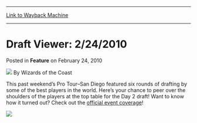 
---
[Link to Wayback Machine](https://web.archive.org/web/20220121205513/https://magic.wizards.com/en/articles/archive/feature/draft-viewer-2242010-2010-02-24)

[_metadata_:author]:- "Wizards of the Coast"
[_metadata_:description]:- "This past weekend’s Pro Tour–San Diego featured six rounds of drafting by some of the best players in the world. Here’s your chance to peer over the shoulders of the players at the top table for the Day 2 draft! Want to know how it turned out? Check out the official event coverage!"
[_metadata_:generator]:- "Drupal 7 (http://drupal.org)"
[_metadata_:node]:- "600521"
[_metadata_:publish_date]:- "2010-02-24"
[_metadata_:source]:- "div-main-content"
[_metadata_:title]:- "Draft Viewer: 2/24/2010"
[_metadata_:wayback_capture_timestamp]:- "2022-01-21 20:55:13"
[_metadata_:wayback_raw_url]:- "https://web.archive.org/web/20220121205513id_/https://magic.wizards.com/en/articles/archive/feature/draft-viewer-2242010-2010-02-24"
[_metadata_:wayback_url]:- "https://magic.wizards.com/en/articles/archive/feature/draft-viewer-2242010-2010-02-24"
---


Draft Viewer: 2/24/2010
=======================



 Posted in **Feature**
 on February 24, 2010 






![](https://media.magic.wizards.com/styles/auth_small/public/images/person/wizards_author.jpg)
By Wizards of the Coast











This past weekend’s Pro Tour–San Diego featured six rounds of drafting by some of the best players in the world. Here’s your chance to peer over the shoulders of the players at the top table for the Day 2 draft! Want to know how it turned out? Check out the [official event coverage](/en/events/coverage/g%C3%B6rtzen-goes-all-way-san-diego)!

[![](https://media.magic.wizards.com/image_legacy_migration/mtg/images/daily/activity/act393_ss.jpg)](http://gatherer.wizards.com/magic/draftools/draftviewer.asp?draftid=2_20_2010_1)







